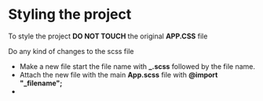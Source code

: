 # Styling the project

To style the project **DO NOT TOUCH** the original **APP.CSS** file

Do any kind of changes to the scss file

-   Make a new file start the file name with **\_<filename>.scss** followed by the file name.
-   Attach the new file with the main **App.scss** file
    with **@import "\_filename";**
-
